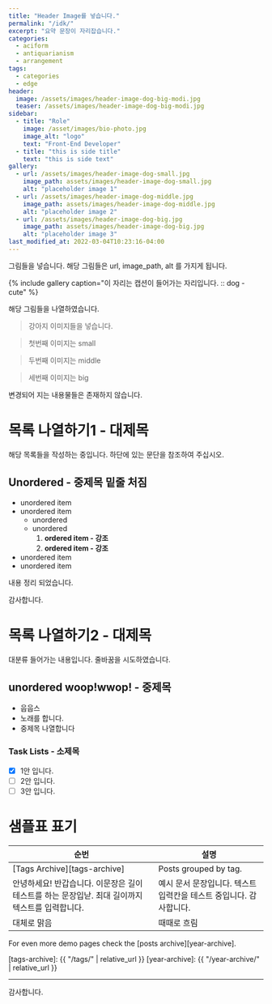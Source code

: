 ```yaml
---
title: "Header Image를 넣습니다."
permalink: "/idk/"
excerpt: "요약 문장이 자리잡습니다."
categories:
  - aciform
  - antiquarianism
  - arrangement
tags:
  - categories
  - edge
header:
  image: /assets/images/header-image-dog-big-modi.jpg
  teaser: /assets/images/header-image-dog-big-modi.jpg
sidebar:
  - title: "Role"
    image: /asset/images/bio-photo.jpg
    image_alt: "logo"
    text: "Front-End Developer"
  - title: "this is side title"
    text: "this is side text"
gallery:
  - url: /assets/images/header-image-dog-small.jpg
    image_path: assets/images/header-image-dog-small.jpg
    alt: "placeholder image 1"
  - url: /assets/images/header-image-dog-middle.jpg
    image_path: assets/images/header-image-dog-middle.jpg
    alt: "placeholder image 2"
  - url: /assets/images/header-image-dog-big.jpg
    image_path: assets/images/header-image-dog-big.jpg
    alt: "placeholder image 3"
last_modified_at: 2022-03-04T10:23:16-04:00
---
```

  그림들을 넣습니다. 해당 그림들은 url, image_path, alt 를 가지게 됩니다.

{% include gallery caption="이 자리는 캡션이 들어가는 자리입니다. :: dog - cute" %}


해당 그림들을 나열하였습니다.

> 강아지 이미지들을 넣습니다.

> 첫번째 이미지는 small 

> 두번째 이미지는 middle 

> 세번째 이미지는 big 

변경되어 지는 내용물들은 존재하지 않습니다.  

# 목록 나열하기1 - 대제목

해당 목록들을 작성하는 중입니다.
하단에 있는 문단을 참조하여 주십시오.

## Unordered - 중제목 밑줄 처짐

* unordered item
* unordered item 
  * unordered
  * unordered 
    1. **ordered item - 강조**
    2. **ordered item - 강조**
* unordered item
* unordered item

내용 정리 되었습니다.


감사합니다.

# 목록 나열하기2 - 대제목

대분류 들어가는 내용입니다.  줄바꿈을 시도하였습니다.

## unordered woop!wwop! - 중제목

- 웁웁스 
- 노래를 합니다.
- 중제목 나열합니다

### Task Lists - 소제목

- [x] 1안 입니다.
- [ ] 2안 입니다.
- [ ] 3안 입니다.

# 샘플표 표기

| 순번                                        | 설명                                           |
| ------------------------------------------- | ----------------------------------------------------- |
| [Tags Archive][tags-archive] | Posts grouped by tag. |
| 안녕하세요! 반갑습니다. 이문장은 길이 테스트를 하는 문장입낟. 최대 길이까지 텍스트를 입력합니다. | 예시 문서 문장입니다. 텍스트 입력칸을 테스트 중입니다. 감사합니다. |
| 대체로 맑음 | 때때로 흐림 |

For even more demo pages check the [posts archive][year-archive].

[tags-archive]: {{ "/tags/" | relative_url }}
[year-archive]: {{ "/year-archive/" | relative_url }}

--- 
감사합니다.




